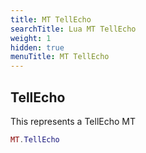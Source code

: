 ```yaml
---
title: MT TellEcho
searchTitle: Lua MT TellEcho
weight: 1
hidden: true
menuTitle: MT TellEcho
---
```

## TellEcho

This represents a TellEcho MT
```lua
MT.TellEcho
```